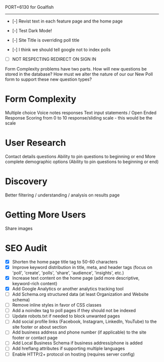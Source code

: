 PORT=6130 for Goalfish

---

- [-] Revist text in each feature page and the home page

- [-] Test Dark Mode!
- [-] Site Title is overriding poll title
- [-] I think we should tell google not to index polls

- [ ] NOT RESPECTING REDIRECT ON SIGN IN

Form Complexity problems have two parts. How will new questions be stored in the database? How must we alter the nature of our our New Poll form to support these new question types?

# Form Complexity

Multiple choice
Voice notes responses
Text input statements / Open Ended Response
Scoring from 0 to 10 response/sliding scale - this would be the scale

# User Research

Contact details questions
Ability to pin questions to beginning or end
More complete demographic options
(Ability to pin questions to beginning or end)

# Discovery

Better filtering / understanding / analysis on results page

# Getting More Users

Share images

# SEO Audit

- [x] Shorten the home page title tag to 50-60 characters
- [x] Improve keyword distribution in title, meta, and header tags (focus on 'poll', 'create', 'polls', 'share', 'audience', 'insights', etc.)
- [x] Increase text content on the home page (add more descriptive, keyword-rich content)
- [x] Add Google Analytics or another analytics tracking tool
- [ ] Add Schema.org structured data (at least Organization and Website schema)
- [ ] Remove inline styles in favor of CSS classes
- [ ] Add a noindex tag to poll pages if they should not be indexed
- [ ] Update robots.txt if needed to block unwanted pages
- [ ] Add social profile links (Facebook, Instagram, LinkedIn, YouTube) to the site footer or about section
- [ ] Add business address and phone number (if applicable) to the site footer or contact page
- [ ] Add Local Business Schema if business address/phone is added
- [ ] Add hreflang attributes if supporting multiple languages
- [ ] Enable HTTP/2+ protocol on hosting (requires server config)

